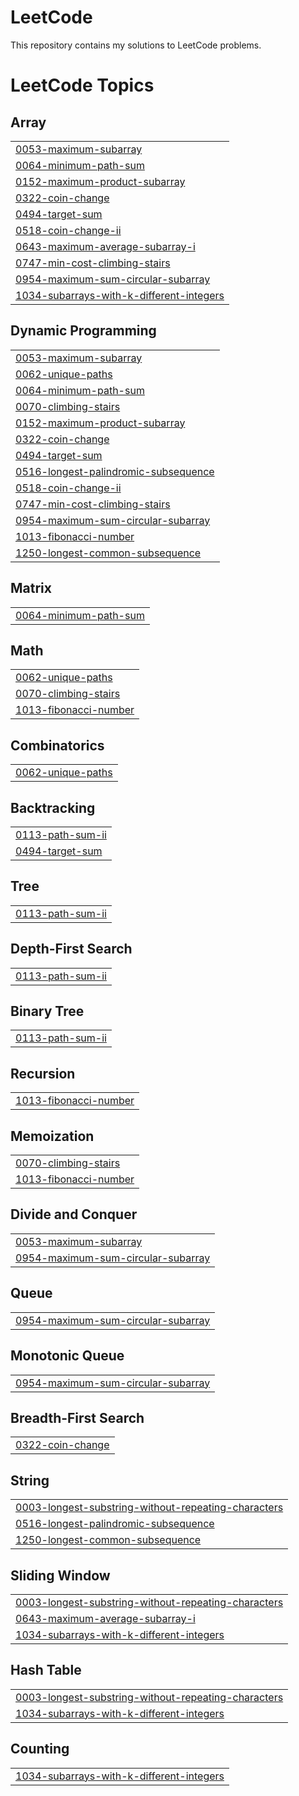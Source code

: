 # LeetCode

This repository contains my solutions to LeetCode problems.

<!---LeetCode Topics Start-->
# LeetCode Topics
## Array
|  |
| ------- |
| [0053-maximum-subarray](https://github.com/pavanshanbhag/leetcode-submissions/tree/master/0053-maximum-subarray) |
| [0064-minimum-path-sum](https://github.com/pavanshanbhag/leetcode-submissions/tree/master/0064-minimum-path-sum) |
| [0152-maximum-product-subarray](https://github.com/pavanshanbhag/leetcode-submissions/tree/master/0152-maximum-product-subarray) |
| [0322-coin-change](https://github.com/pavanshanbhag/leetcode-submissions/tree/master/0322-coin-change) |
| [0494-target-sum](https://github.com/pavanshanbhag/leetcode-submissions/tree/master/0494-target-sum) |
| [0518-coin-change-ii](https://github.com/pavanshanbhag/leetcode-submissions/tree/master/0518-coin-change-ii) |
| [0643-maximum-average-subarray-i](https://github.com/pavanshanbhag/leetcode-submissions/tree/master/0643-maximum-average-subarray-i) |
| [0747-min-cost-climbing-stairs](https://github.com/pavanshanbhag/leetcode-submissions/tree/master/0747-min-cost-climbing-stairs) |
| [0954-maximum-sum-circular-subarray](https://github.com/pavanshanbhag/leetcode-submissions/tree/master/0954-maximum-sum-circular-subarray) |
| [1034-subarrays-with-k-different-integers](https://github.com/pavanshanbhag/leetcode-submissions/tree/master/1034-subarrays-with-k-different-integers) |
## Dynamic Programming
|  |
| ------- |
| [0053-maximum-subarray](https://github.com/pavanshanbhag/leetcode-submissions/tree/master/0053-maximum-subarray) |
| [0062-unique-paths](https://github.com/pavanshanbhag/leetcode-submissions/tree/master/0062-unique-paths) |
| [0064-minimum-path-sum](https://github.com/pavanshanbhag/leetcode-submissions/tree/master/0064-minimum-path-sum) |
| [0070-climbing-stairs](https://github.com/pavanshanbhag/leetcode-submissions/tree/master/0070-climbing-stairs) |
| [0152-maximum-product-subarray](https://github.com/pavanshanbhag/leetcode-submissions/tree/master/0152-maximum-product-subarray) |
| [0322-coin-change](https://github.com/pavanshanbhag/leetcode-submissions/tree/master/0322-coin-change) |
| [0494-target-sum](https://github.com/pavanshanbhag/leetcode-submissions/tree/master/0494-target-sum) |
| [0516-longest-palindromic-subsequence](https://github.com/pavanshanbhag/leetcode-submissions/tree/master/0516-longest-palindromic-subsequence) |
| [0518-coin-change-ii](https://github.com/pavanshanbhag/leetcode-submissions/tree/master/0518-coin-change-ii) |
| [0747-min-cost-climbing-stairs](https://github.com/pavanshanbhag/leetcode-submissions/tree/master/0747-min-cost-climbing-stairs) |
| [0954-maximum-sum-circular-subarray](https://github.com/pavanshanbhag/leetcode-submissions/tree/master/0954-maximum-sum-circular-subarray) |
| [1013-fibonacci-number](https://github.com/pavanshanbhag/leetcode-submissions/tree/master/1013-fibonacci-number) |
| [1250-longest-common-subsequence](https://github.com/pavanshanbhag/leetcode-submissions/tree/master/1250-longest-common-subsequence) |
## Matrix
|  |
| ------- |
| [0064-minimum-path-sum](https://github.com/pavanshanbhag/leetcode-submissions/tree/master/0064-minimum-path-sum) |
## Math
|  |
| ------- |
| [0062-unique-paths](https://github.com/pavanshanbhag/leetcode-submissions/tree/master/0062-unique-paths) |
| [0070-climbing-stairs](https://github.com/pavanshanbhag/leetcode-submissions/tree/master/0070-climbing-stairs) |
| [1013-fibonacci-number](https://github.com/pavanshanbhag/leetcode-submissions/tree/master/1013-fibonacci-number) |
## Combinatorics
|  |
| ------- |
| [0062-unique-paths](https://github.com/pavanshanbhag/leetcode-submissions/tree/master/0062-unique-paths) |
## Backtracking
|  |
| ------- |
| [0113-path-sum-ii](https://github.com/pavanshanbhag/leetcode-submissions/tree/master/0113-path-sum-ii) |
| [0494-target-sum](https://github.com/pavanshanbhag/leetcode-submissions/tree/master/0494-target-sum) |
## Tree
|  |
| ------- |
| [0113-path-sum-ii](https://github.com/pavanshanbhag/leetcode-submissions/tree/master/0113-path-sum-ii) |
## Depth-First Search
|  |
| ------- |
| [0113-path-sum-ii](https://github.com/pavanshanbhag/leetcode-submissions/tree/master/0113-path-sum-ii) |
## Binary Tree
|  |
| ------- |
| [0113-path-sum-ii](https://github.com/pavanshanbhag/leetcode-submissions/tree/master/0113-path-sum-ii) |
## Recursion
|  |
| ------- |
| [1013-fibonacci-number](https://github.com/pavanshanbhag/leetcode-submissions/tree/master/1013-fibonacci-number) |
## Memoization
|  |
| ------- |
| [0070-climbing-stairs](https://github.com/pavanshanbhag/leetcode-submissions/tree/master/0070-climbing-stairs) |
| [1013-fibonacci-number](https://github.com/pavanshanbhag/leetcode-submissions/tree/master/1013-fibonacci-number) |
## Divide and Conquer
|  |
| ------- |
| [0053-maximum-subarray](https://github.com/pavanshanbhag/leetcode-submissions/tree/master/0053-maximum-subarray) |
| [0954-maximum-sum-circular-subarray](https://github.com/pavanshanbhag/leetcode-submissions/tree/master/0954-maximum-sum-circular-subarray) |
## Queue
|  |
| ------- |
| [0954-maximum-sum-circular-subarray](https://github.com/pavanshanbhag/leetcode-submissions/tree/master/0954-maximum-sum-circular-subarray) |
## Monotonic Queue
|  |
| ------- |
| [0954-maximum-sum-circular-subarray](https://github.com/pavanshanbhag/leetcode-submissions/tree/master/0954-maximum-sum-circular-subarray) |
## Breadth-First Search
|  |
| ------- |
| [0322-coin-change](https://github.com/pavanshanbhag/leetcode-submissions/tree/master/0322-coin-change) |
## String
|  |
| ------- |
| [0003-longest-substring-without-repeating-characters](https://github.com/pavanshanbhag/leetcode-submissions/tree/master/0003-longest-substring-without-repeating-characters) |
| [0516-longest-palindromic-subsequence](https://github.com/pavanshanbhag/leetcode-submissions/tree/master/0516-longest-palindromic-subsequence) |
| [1250-longest-common-subsequence](https://github.com/pavanshanbhag/leetcode-submissions/tree/master/1250-longest-common-subsequence) |
## Sliding Window
|  |
| ------- |
| [0003-longest-substring-without-repeating-characters](https://github.com/pavanshanbhag/leetcode-submissions/tree/master/0003-longest-substring-without-repeating-characters) |
| [0643-maximum-average-subarray-i](https://github.com/pavanshanbhag/leetcode-submissions/tree/master/0643-maximum-average-subarray-i) |
| [1034-subarrays-with-k-different-integers](https://github.com/pavanshanbhag/leetcode-submissions/tree/master/1034-subarrays-with-k-different-integers) |
## Hash Table
|  |
| ------- |
| [0003-longest-substring-without-repeating-characters](https://github.com/pavanshanbhag/leetcode-submissions/tree/master/0003-longest-substring-without-repeating-characters) |
| [1034-subarrays-with-k-different-integers](https://github.com/pavanshanbhag/leetcode-submissions/tree/master/1034-subarrays-with-k-different-integers) |
## Counting
|  |
| ------- |
| [1034-subarrays-with-k-different-integers](https://github.com/pavanshanbhag/leetcode-submissions/tree/master/1034-subarrays-with-k-different-integers) |
<!---LeetCode Topics End-->
